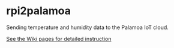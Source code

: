# rpi2palamoa
Sending temperature and humidity data to the Palamoa IoT cloud.

[See the Wiki pages for detailed instruction](../../wiki)
